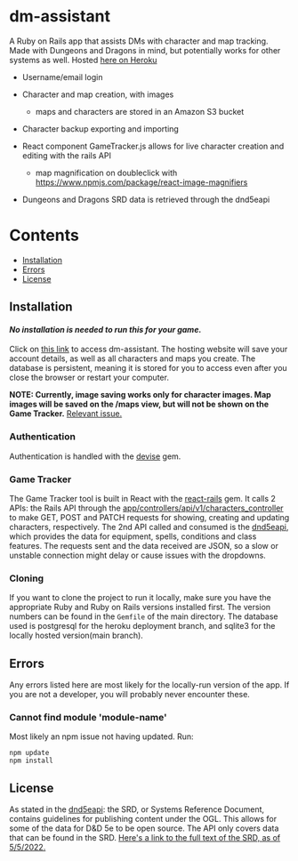 # dm-assistant

A Ruby on Rails app that assists DMs with character and map tracking. Made with Dungeons and Dragons in mind, but potentially works for other systems as well. Hosted [here on Heroku](https://fierce-wave-86598.herokuapp.com/)

- Username/email login

- Character and map creation, with images
   - maps and characters are stored in an Amazon S3 bucket

- Character backup exporting and importing

- React component GameTracker.js allows for live character creation and editing with the rails API
  - map magnification on doubleclick with https://www.npmjs.com/package/react-image-magnifiers
  
- Dungeons and Dragons SRD data is retrieved through the dnd5eapi


# Contents  

- [Installation](#install)  
- [Errors](#errors)
- [License](#license)

<a name="install"/>

## Installation

#### **_No installation is needed to run this for your game._** 
Click on [this link](https://fierce-wave-86598.herokuapp.com/) to access dm-assistant. The hosting website will save your account details, as well as all characters and maps you create. The database is persistent, meaning it is stored for you to access even after you close the browser or restart your computer. 

**NOTE: Currently, image saving works only for character images. Map images will be saved on the /maps view, but will not be shown on the Game Tracker.** [Relevant issue.](https://github.com/YiannisRoss/dm-assistant/issues/17) 

### Authentication

Authentication is handled with the [devise](https://github.com/heartcombo/devise) gem. 

### Game Tracker

The Game Tracker tool is built in React with the [react-rails](https://github.com/reactjs/react-rails) gem. It calls 2 APIs: the Rails API through the [app/controllers/api/v1/characters_controller](https://github.com/YiannisRoss/dm-assistant/blob/main/app/controllers/api/v1/characters_controller.rb) to make GET, POST and PATCH requests for showing, creating and updating characters, respectively. The 2nd API called and consumed is the [dnd5eapi](https://www.dnd5eapi.co/), which provides the data for equipment, spells, conditions and class features.
  The requests sent and the data received are JSON, so a slow or unstable connection might delay or cause issues with the dropdowns.

### Cloning

If you want to clone the project to run it locally, make sure you have the appropriate Ruby and Ruby on Rails versions installed first. The version numbers can be found in the `Gemfile` of the main directory. The database used is postgresql for the heroku deployment branch, and sqlite3 for the locally hosted version(main branch).


<a name="errors"/>

## Errors

Any errors listed here are most likely for the locally-run version of the app. If you are not a developer, you will probably never encounter these.

### Cannot find module 'module-name'

Most likely an npm issue not having updated. Run:
```
npm update
npm install
```

<a name="license"/>

## License

As stated in the [dnd5eapi](https://www.dnd5eapi.co/docs/#overview--faq): the SRD, or Systems Reference Document, contains guidelines for publishing content under the OGL. This allows for some of the data for D&D 5e to be open source. The API only covers data that can be found in the SRD. [Here's a link to the full text of the SRD, as of 5/5/2022.](https://media.wizards.com/2016/downloads/DND/SRD-OGL_V5.1.pdf)
